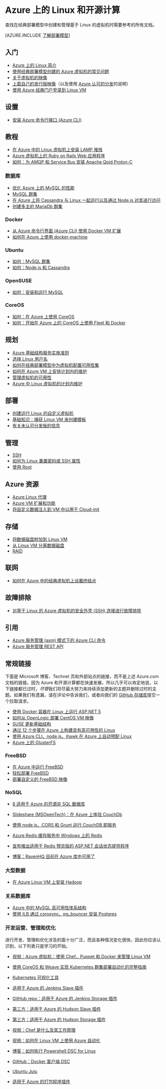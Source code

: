 <properties
	pageTitle="Azure 上的 Linux 和开源计算 | Azure"
	description="列出 Azure 上的 Linux 和开源计算文章，包括基本的 Linux 用法、一些关于在 Azure 上运行或上载 Linux 映像的基本概念，以及关于特定技术或优化的其他内容。"
	services="virtual-machines-linux"
	documentationCenter=""
	authors="squillace"
	manager="timlt"
	editor="tysonn"
	tags="azure-resource-manager,azure-service-management"/>

<tags
	ms.service="virtual-machines-linux"
	ms.date="05/10/2016"
	wacn.date="06/13/2016"/>



# Azure 上的 Linux 和开源计算

查找在经典部署模型中创建和管理基于 Linux 的虚拟机时需要参考的所有文档。

[AZURE.INCLUDE [了解部署模型](../includes/learn-about-deployment-models-both-include.md)]

## 入门
- [Azure 上的 Linux 简介](/documentation/articles/virtual-machines-linux-intro-on-azure)
- [使用经典部署模型创建的 Azure 虚拟机的常见问题](/documentation/articles/virtual-machines-linux-classic-faq)
- [关于虚拟机的映像](/documentation/articles/virtual-machines-linux-classic-about-images)
- [上载自己的发行版映像](/documentation/articles/virtual-machines-linux-classic-create-upload-vhd)（以及使用 [Azure 认可的分发](/documentation/articles/virtual-machines-linux-endorsed-distros)的说明）
- [使用 Azure 经典门户登录到 Linux VM](/documentation/articles/virtual-machines-linux-classic-log-on)

## 设置

- [安装 Azure 命令行接口 (Azure CLI)](/documentation/articles/xplat-cli-install)


## 教程

- [在 Azure 中的 Linux 虚拟机上安装 LAMP 堆栈](/documentation/articles/virtual-machines-linux-install-lamp-stack)
- [Azure 虚拟机上的 Ruby on Rails Web 应用程序](/documentation/articles/virtual-machines-linux-classic-ruby-rails-web-app)
- [如何：为 AMQP 和 Service Bus 安装 Apache Qpid Proton-C](/documentation/articles/service-bus-amqp-apache)

### 数据库
- [优化 Azure 上的 MySQL 的性能](/documentation/articles/virtual-machines-linux-classic-optimize-mysql)
- [MySQL 群集](/documentation/articles/virtual-machines-linux-classic-mysql-cluster)
- [在 Azure 上将 Cassandra 与 Linux 一起运行以及通过 Node.js 对其进行访问](/documentation/articles/virtual-machines-linux-classic-cassandra-nodejs)
- [创建多主的 MariaDb 群集](/documentation/articles/virtual-machines-linux-classic-mariadb-mysql-cluster)

### Docker
- [从 Azure 命令行界面 (Azure CLI) 使用 Docker VM 扩展](/documentation/articles/virtual-machines-linux-classic-cli-use-docker)
- [如何在 Azure 上使用 docker-machine](/documentation/articles/virtual-machines-linux-classic-docker-machine)

### Ubuntu
- [如何：MySQL 群集](/documentation/articles/virtual-machines-linux-classic-mysql-cluster)
- [如何：Node.js 和 Cassandra](/documentation/articles/virtual-machines-linux-classic-cassandra-nodejs)

### OpenSUSE
- [如何：安装和运行 MySQL](/documentation/articles/virtual-machines-linux-classic-mysql-on-opensuse)

### CoreOS
- [如何：在 Azure 上使用 CoreOS](/documentation/articles/virtual-machines-linux-classic-coreos-howto)
- [如何：开始在 Azure 上的 CoreOS 上使用 Fleet 和 Docker](/documentation/articles/virtual-machines-linux-classic-coreos-fleet-get-started)


## 规划
- [Azure 基础结构服务实施准则](/documentation/articles/virtual-machines-linux-infrastructure-service-guidelines)
- [选择 Linux 用户名](/documentation/articles/virtual-machines-linux-usernames)
- [如何在经典部署模型中为虚拟机配置可用性集](/documentation/articles/virtual-machines-linux-classic-configure-availability)
- [如何在 Azure VM 上安排计划内的维护](/documentation/articles/virtual-machines-linux-planned-maintenance-schedule)
- [管理虚拟机的可用性](/documentation/articles/virtual-machines-linux-manage-availability)
- [Azure 中 Linux 虚拟机的计划内维护](/documentation/articles/virtual-machines-linux-planned-maintenance)


## 部署
- [创建运行 Linux 的自定义虚拟机](/documentation/articles/virtual-machines-linux-classic-createportal)
- [基础知识：捕获 Linux VM 来创建模板](/documentation/articles/virtual-machines-linux-classic-capture-image)
- [有关未认可分发版的信息](/documentation/articles/virtual-machines-linux-create-upload-generic)


## 管理

- [SSH](/documentation/articles/virtual-machines-linux-ssh-from-linux)
- [如何为 Linux 重置密码或 SSH 属性](/documentation/articles/virtual-machines-linux-classic-reset-access)
- [使用 Root](/documentation/articles/virtual-machines-linux-use-root-privileges)


## Azure 资源

- [Azure Linux 代理](/documentation/articles/virtual-machines-linux-agent-user-guide)
- [Azure VM 扩展和功能](/documentation/articles/virtual-machines-windows-extensions-features)
- [将自定义数据注入到 VM 中以用于 Cloud-init](/documentation/articles/virtual-machines-windows-classic-inject-custom-data)


## 存储

- [将数据磁盘附加到 Linux VM](/documentation/articles/virtual-machines-linux-classic-attach-disk)
- [从 Linux VM 分离数据磁盘](/documentation/articles/virtual-machines-linux-classic-detach-disk)
- [RAID](/documentation/articles/virtual-machines-linux-configure-raid)


## 联网
- [如何在 Azure 中的经典虚拟机上设置终结点](/documentation/articles/virtual-machines-linux-classic-setup-endpoints)


## 故障排除
- [对基于 Linux 的 Azure 虚拟机的安全外壳 (SSH) 连接进行故障排除](/documentation/articles/virtual-machines-linux-troubleshoot-ssh-connection)


## 引用

- [Azure 服务管理 (asm) 模式下的 Azure CLI 命令](/documentation/articles/virtual-machines-command-line-tools)
- [Azure 服务管理 REST API](https://msdn.microsoft.com/zh-cn/library/azure/ee460799.aspx)




## 常规链接
下面是 Microsoft 博客、Technet 页和外部站点的链接，而不是上述 Azure.com 文档的链接。因为 Azure 和开源计算都在快速发展，所以几乎可以肯定地说，以下链接都已过时，*尽管*我们将尽最大努力来持续添加更新的主题并删除过时的主题。如果我们有遗漏，请在评论中告诉我们，或者向我们的 [GitHub 存储库](https://github.com/wacn/techcontent)提交一个拉取请求。

- [使用 Docker 容器在 Linux 上运行 ASP.NET 5](http://blogs.msdn.com/b/webdev/archive/2015/01/14/running-asp-net-5-applications-in-linux-containers-with-docker.aspx)
- [如何从 OpenLogic 部署 CentOS VM 映像](https://azure.microsoft.com/blog/2013/01/11/deploying-openlogic-centos-images-on-windows-azure-virtual-machines/)
- [SUSE 更新基础结构](https://forums.suse.com/showthread.php?5622-New-Update-Infrastructure)
- [通过 12 个步骤在 Azure 上构建具有高可用性的 Linux](http://blogs.technet.com/b/keithmayer/archive/2014/10/03/quick-start-guide-building-highly-available-linux-servers-in-the-cloud-on-microsoft-azure.aspx)
- [使用 Azure CLI、node.js、jhawk 在 Azure 上自动预配 Linux](http://blogs.technet.com/b/keithmayer/archive/2014/11/24/step-by-step-automated-provisioning-for-linux-in-the-cloud-with-microsoft-azure-xplat-cli-json-and-node-js-part-1.aspx)
- [Azure 上的 GlusterFS](http://dastouri.azurewebsites.net/gluster-on-azure-part-1/)

### FreeBSD
- [在 Azure 中运行 FreeBSD](https://azure.microsoft.com/blog/2014/05/22/running-freebsd-in-azure/)
- [轻松部署 FreeBSD](http://msopentech.com/blog/2014/10/24/easy-deploy-freebsd-microsoft-azure-vm-depot/)
- [部署自定义的 FreeBSD 映像](http://msopentech.com/blog/2014/05/14/deploy-customize-freebsd-virtual-machine-image-microsoft-azure/)

### NoSQL

- [8 适用于 Azure 的开源非 SQL 数据库](http://openness.microsoft.com/blog/2014/11/03/open-source-nosql-databases-microsoft-azure/)
- [Slideshare (MSOpenTech)：在 Azure 上体验 CouchDb](http://www.slideshare.net/brianbenz/experiences-using-couchdb-inside-microsofts-azure-team)
- [使用 node.js、CORS 和 Grunt 运行 CouchDB 即服务](http://msopentech.com/blog/2013/12/19/tutorial-building-multi-tier-windows-azure-web-application-use-cloudants-couchdb-service-node-js-cors-grunt-2/)

- [Azure Redis 缓存服务中 Windows 上的 Redis](http://msopentech.com/blog/2014/05/12/redis-on-windows/)
- [宣布推出适用于 Redis 预览版的 ASP.NET 会话状态提供程序](http://blogs.msdn.com/b/webdev/archive/2014/05/12/announcing-asp-net-session-state-provider-for-redis-preview-release.aspx)

- [博客：RavenHQ 目前在 Azure 库中可用了](https://azure.microsoft.com/blog/2014/08/12/ravenhq-now-available-in-the-azure-store/)

### 大型数据
- [在 Azure Linux VM 上安装 Hadoop](http://blogs.msdn.com/b/benjguin/archive/2013/04/05/how-to-install-hadoop-on-windows-azure-linux-virtual-machines.aspx)

### 关系数据库
- [Azure 中的 MySQL 高可用性体系结构](http://download.microsoft.com/download/6/1/C/61C0E37C-F252-4B33-9557-42B90BA3E472/MySQL_HADR_solution_in_Azure.pdf)
- [使用 ILB 通过 corosync、pg\_bouncer 安装 Postgres](https://github.com/chgeuer/postgres-azure)

### 开发运营、管理和优化

进行开发、管理和优化涉及的面十分广泛，而且各种情况变化很快，因此你应该认识到，以下列表只是学习的开始。

- [视频：Azure 虚拟机：使用 Chef、Puppet 和 Docker 来管理 Linux VM](https://azure.microsoft.com/blog/2014/12/15/azure-virtual-machines-using-chef-puppet-and-docker-for-managing-linux-vms/)

- [使用 CoreOS 和 Weave 实现 Kubernetes 群集部署自动化的完整指南](https://github.com/GoogleCloudPlatform/kubernetes/blob/master/docs/getting-started-guides/coreos/azure/README.md#kubernetes-on-azure-with-coreos-and-weave)
- [Kubernetes 可视化工具](https://azure.microsoft.com/blog/2014/08/28/hackathon-with-kubernetes-on-azure/)

- [适用于 Azure 的 Jenkins Slave 插件](http://msopentech.com/blog/2014/09/23/announcing-jenkins-slave-plugin-azure/)
- [GitHub repo：适用于 Azure 的 Jenkins Storage 插件](https://github.com/jenkinsci/windows-azure-storage-plugin)

- [第三方：适用于 Azure 的 Hudson Slave 插件](http://wiki.hudson-ci.org/display/HUDSON/Azure+Slave+Plugin)
- [第三方：适用于 Azure 的 Hudson Storage 插件](https://github.com/hudson3-plugins/windows-azure-storage-plugin)

- [视频：Chef 是什么及其工作原理](https://msopentech.com/blog/2014/03/31/using-chef-to-manage-azure-resources/)

- [视频：如何在 Linux VM 上使用 Azure 自动化](http://channel9.msdn.com/Shows/Azure-Friday/Azure-Automation-104-managing-Linux-and-creating-Modules-with-Joe-Levy)

- [博客：如何执行 Powershell DSC for Linux](http://blogs.technet.com/b/privatecloud/archive/2014/05/19/powershell-dsc-for-linux-step-by-step.aspx)
- [GitHub：Docker 客户端 DSC](https://github.com/anweiss/DockerClientDSC)

- [Ubuntu Juju](https://juju.ubuntu.com/docs/config-azure.html)

- [适用于 Azure 的打包程序插件](https://github.com/msopentech/packer-azure)
<!---HONumber=Mooncake_0606_2016-->